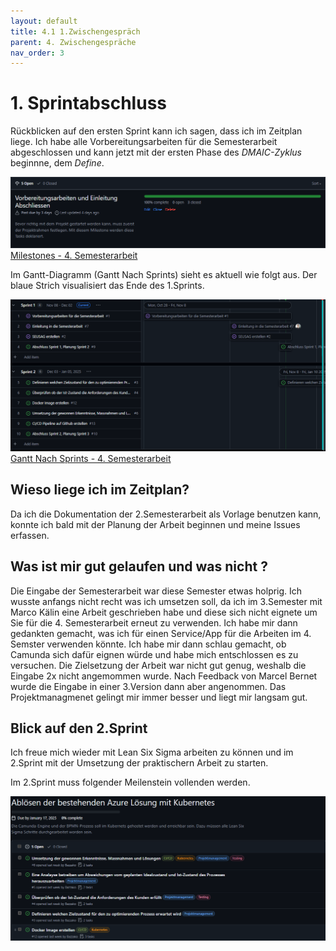 ```yaml
---
layout: default
title: 4.1 1.Zwischengespräch
parent: 4. Zwischengespräche
nav_order: 3
---
```


# 1. Sprintabschluss

Rückblicken auf den ersten Sprint kann ich sagen, dass ich im Zeitplan liege. Ich habe alle Vorbereitungsarbeiten für die Semesterarbeit abgeschlossen und kann jetzt mit der ersten Phase des *DMAIC-Zyklus* beginnne, dem *Define*.

![Meilensteine](../ressources/bilder/1_Sprint_Milestone.png)
[Milestones - 4. Semesterarbeit](https://github.com/Bazzako/SemArb4-CD-und-Camunda-BPM/milestones)

Im Gantt-Diagramm (Gantt Nach Sprints) sieht es aktuell wie folgt aus. Der blaue Strich visualisiert das Ende des 1.Sprints.

![Gantt](../ressources/bilder/1_Sprint_Gantt.png)
[Gantt Nach Sprints - 4. Semesterarbeit](https://github.com/users/Bazzako/projects/6/views/4)

## Wieso liege ich im Zeitplan?

Da ich die Dokumentation der 2.Semesterarbeit als Vorlage benutzen kann, konnte ich bald mit der Planung der Arbeit beginnen und meine Issues erfassen.

## Was ist mir gut gelaufen und was nicht ?

Die Eingabe der Semesterarbeit war diese Semester etwas holprig. Ich wusste anfangs nicht recht was ich umsetzen soll, da ich im 3.Semester mit Marco Kälin eine Arbeit geschrieben habe und diese sich nicht eignete um Sie für die 4. Semesterarbeit erneut zu verwenden. Ich habe mir dann gedankten gemacht, was ich für einen Service/App für die Arbeiten im 4. Semster verwenden könnte. Ich habe mir dann schlau gemacht, ob Camunda sich dafür eignen würde und habe mich entschlossen es zu versuchen. Die Zielsetzung der Arbeit war nicht gut genug, weshalb die Eingabe 2x nicht angemommen wurde. Nach Feedback von Marcel Bernet wurde die Eingabe in einer 3.Version dann aber angenommen.
Das Projektmanagmenet gelingt mir immer besser und liegt mir langsam gut.

## Blick auf den 2.Sprint

Ich freue mich wieder mit Lean Six Sigma arbeiten zu können und im 2.Sprint mit der Umsetzung der praktischern Arbeit zu starten.

Im 2.Sprint muss folgender Meilenstein vollenden werden.

![Meilenstein 2.Sprint](../ressources/bilder/1_Sprint_Milestone_2Sprint.png)



